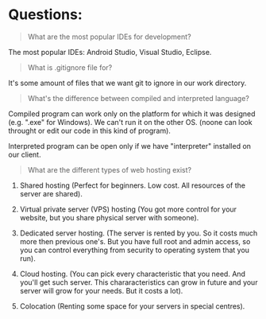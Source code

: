 # Questions:

> What are the most popular IDEs for development?

The most popular IDEs:
Android Studio, Visual Studio, Eclipse.

> What is .gitignore file for?

It's some amount of files that we want git to ignore in our work directory.

> What's the difference between compiled and interpreted language?

Compiled program can work only on the platform for which it was designed (e.g. ".exe" for Windows). We can't run it on the other OS.
(noone can look throught or edit our code in this kind of program).

Interpreted program can be open only if we have "interpreter" installed on our client. 


> What are the different types of web hosting exist?

1. Shared hosting (Perfect for beginners. Low cost. All resources of the server are shared).

2. Virtual private server (VPS) hosting (You got more control for your website,  but you share physical server with someone).
    
3. Dedicated server hosting. (The server is rented by you. So it costs much more then previous one's. But you have full root and admin access, so you can control everything from security to operating system that you run).

4. Cloud hosting. (You can pick every characteristic that you need. And you'll get such server.
    This chararacteristics can grow in future and your server will grow for your needs. But it costs a lot).

5. Colocation
    (Renting some space for your servers in special centres).
    